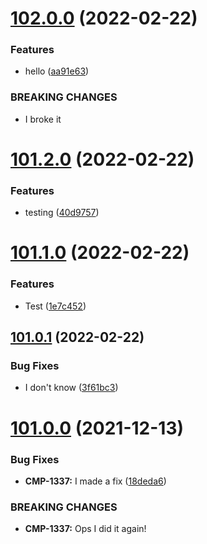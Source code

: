 # [102.0.0](https://github.com/alltidsemester/restrict-branch/compare/v101.2.0...v102.0.0) (2022-02-22)


### Features

* hello ([aa91e63](https://github.com/alltidsemester/restrict-branch/commit/aa91e63cf0c500b32585ed37cd378703dbca8b0c))


### BREAKING CHANGES

* I broke it



# [101.2.0](https://github.com/alltidsemester/restrict-branch/compare/v101.1.0...v101.2.0) (2022-02-22)


### Features

* testing ([40d9757](https://github.com/alltidsemester/restrict-branch/commit/40d9757af9bedbd417a836c290962ab5afe992ab))



# [101.1.0](https://github.com/alltidsemester/restrict-branch/compare/v101.0.1...v101.1.0) (2022-02-22)


### Features

* Test ([1e7c452](https://github.com/alltidsemester/restrict-branch/commit/1e7c452811cd75a88e69e3e3f5e0451ef62b5ce4))



## [101.0.1](https://github.com/alltidsemester/restrict-branch/compare/v101.0.0...v101.0.1) (2022-02-22)


### Bug Fixes

* I don't know ([3f61bc3](https://github.com/alltidsemester/restrict-branch/commit/3f61bc33e3b7a8fda7b3af3e2a685f3ce7b4934e))



# [101.0.0](https://github.com/alltidsemester/restrict-branch/compare/v100.0.1...v101.0.0) (2021-12-13)


### Bug Fixes

* **CMP-1337:** I made a fix ([18deda6](https://github.com/alltidsemester/restrict-branch/commit/18deda68342faed8513d1ad007fded4114fdba72))


### BREAKING CHANGES

* **CMP-1337:** Ops I did it again!




